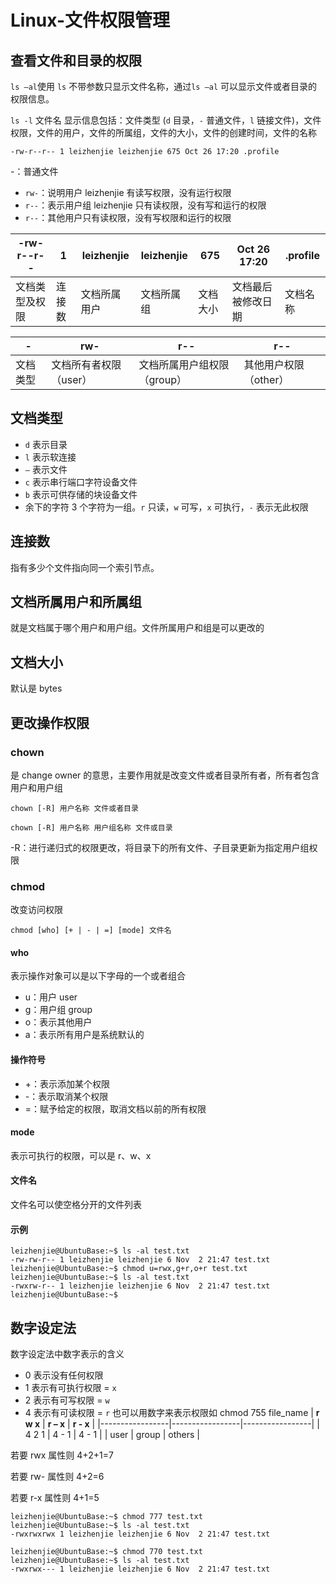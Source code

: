# Linux-文件权限管理
## 查看文件和目录的权限
`ls –al`使用 `ls` 不带参数只显示文件名称，通过`ls –al` 可以显示文件或者目录的权限信息。

`ls -l` 文件名 显示信息包括：文件类型 (`d` 目录，`-` 普通文件，`l` 链接文件)，文件权限，文件的用户，文件的所属组，文件的大小，文件的创建时间，文件的名称
```
-rw-r--r-- 1 leizhenjie leizhenjie 675 Oct 26 17:20 .profile
```

-：普通文件
- `rw-`：说明用户 leizhenjie 有读写权限，没有运行权限
- `r--`：表示用户组 leizhenjie 只有读权限，没有写和运行的权限
- `r--`：其他用户只有读权限，没有写权限和运行的权限

| **-rw-r--r--** | **1** | **leizhenjie** | **leizhenjie** | **675** | **Oct 26 17:20** | **.profile** |
|----------------|-------|-------------|-------------|---------|------------------|--------------|
| 文档类型及权限        | 连接数   | 文档所属用户      | 文档所属组       | 文档大小    | 文档最后被修改日期        | 文档名称         |

| **-** | **rw-**       | **r--**          | **r--**       |
|-------|---------------|------------------|---------------|
| 文档类型  | 文档所有者权限（user） | 文档所属用户组权限（group） | 其他用户权限（other） |


## 文档类型
- `d` 表示目录
- `l` 表示软连接
- `–` 表示文件
- `c` 表示串行端口字符设备文件
- `b` 表示可供存储的块设备文件
- 余下的字符 3 个字符为一组。`r` 只读，`w` 可写，`x` 可执行，`-` 表示无此权限

## 连接数
指有多少个文件指向同一个索引节点。

## 文档所属用户和所属组
就是文档属于哪个用户和用户组。文件所属用户和组是可以更改的

## 文档大小
默认是 bytes

## 更改操作权限
### chown
是 change owner 的意思，主要作用就是改变文件或者目录所有者，所有者包含用户和用户组
```
chown [-R] 用户名称 文件或者目录

chown [-R] 用户名称 用户组名称 文件或目录
```
-R：进行递归式的权限更改，将目录下的所有文件、子目录更新为指定用户组权限

### chmod
改变访问权限
```
chmod [who] [+ | - | =] [mode] 文件名
```
#### who
表示操作对象可以是以下字母的一个或者组合

- u：用户 user
- g：用户组 group
- o：表示其他用户
- a：表示所有用户是系统默认的

#### 操作符号
- +：表示添加某个权限
- -：表示取消某个权限
- =：赋予给定的权限，取消文档以前的所有权限

#### mode
表示可执行的权限，可以是 r、w、x

#### 文件名
文件名可以使空格分开的文件列表

#### 示例
```
leizhenjie@UbuntuBase:~$ ls -al test.txt 
-rw-rw-r-- 1 leizhenjie leizhenjie 6 Nov  2 21:47 test.txt
leizhenjie@UbuntuBase:~$ chmod u=rwx,g+r,o+r test.txt 
leizhenjie@UbuntuBase:~$ ls -al test.txt 
-rwxrw-r-- 1 leizhenjie leizhenjie 6 Nov  2 21:47 test.txt
leizhenjie@UbuntuBase:~$
```
## 数字设定法
数字设定法中数字表示的含义

- 0 表示没有任何权限
- 1 表示有可执行权限 = `x`
- 2 表示有可写权限 = `w`
- 4 表示有可读权限 = `r`
也可以用数字来表示权限如 chmod 755 file_name
| **r    w    x** | **r    –    x** | **r    -    x** |
|-----------------|-----------------|-----------------|
| 4    2    1     | 4    -    1    | 4    -    1    |
| user            | group           | others          |


若要 rwx 属性则 4+2+1=7

若要 rw- 属性则 4+2=6

若要 r-x 属性则 4+1=5
```
leizhenjie@UbuntuBase:~$ chmod 777 test.txt 
leizhenjie@UbuntuBase:~$ ls -al test.txt 
-rwxrwxrwx 1 leizhenjie leizhenjie 6 Nov  2 21:47 test.txt

leizhenjie@UbuntuBase:~$ chmod 770 test.txt 
leizhenjie@UbuntuBase:~$ ls -al test.txt 
-rwxrwx--- 1 leizhenjie leizhenjie 6 Nov  2 21:47 test.txt
```